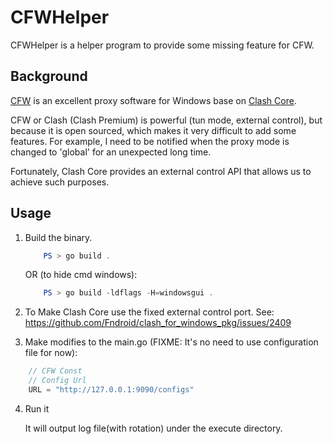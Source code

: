 # CFWHelper

CFWHelper is a helper program to provide some missing feature for CFW.

## Background

[CFW](https://github.com/Fndroid/clash_for_windows_pkg/releases) is an excellent proxy software for Windows base on [Clash Core](https://github.com/Dreamacro/clash).

CFW or Clash (Clash Premium) is powerful (tun mode, external control), but because it is open sourced, which makes it very difficult to add some features. For example, I need to be notified when the proxy mode is changed to 'global' for an unexpected long time. 

Fortunately, Clash Core provides an external control API that allows us to achieve such purposes.

## Usage

1. Build the binary.

    ```powershell
        PS > go build .
    ```

    OR (to hide cmd windows):

    ```powershell
        PS > go build -ldflags -H=windowsgui .
    ```

2. To Make Clash Core use the fixed external control port. See: https://github.com/Fndroid/clash_for_windows_pkg/issues/2409

3. Make modifies to the main.go (FIXME: It's no need to use configuration file for now):

```go
	// CFW Const
	// Config Url
	URL = "http://127.0.0.1:9090/configs"
```

4. Run it

    It will output log file(with rotation) under the execute directory.